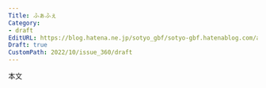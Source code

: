 ```yaml
---
Title: ふぁふぇ
Category:
- draft
EditURL: https://blog.hatena.ne.jp/sotyo_gbf/sotyo-gbf.hatenablog.com/atom/entry/4207112889924333397
Draft: true
CustomPath: 2022/10/issue_360/draft
---
```


本文
